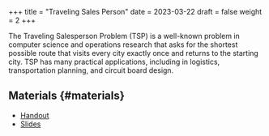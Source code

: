 +++
title = "Traveling Sales Person"
date = 2023-03-22
draft = false
weight = 2
+++

The Traveling Salesperson Problem (TSP) is a well-known problem in computer science and operations research that asks
for the shortest possible route that visits every city exactly once and returns to the starting city.  TSP has many
practical applications, including in logistics, transportation planning, and circuit board design.


## Materials {#materials}

-   [Handout](/handouts/tsp-handout.pdf)
-   [Slides](/slides/tsp-slides.pdf)
